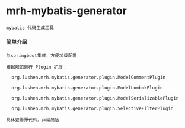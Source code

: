 # mrh-mybatis-generator

    mybatis 代码生成工具

#### 简单介绍

    与springboot集成，方便加载配置

    根据规范进行 Plugin 扩展：

      org.lushen.mrh.mybatis.generator.plugin.ModelCommentPlugin

      org.lushen.mrh.mybatis.generator.plugin.ModelLombokPlugin

      org.lushen.mrh.mybatis.generator.plugin.ModelSerializablePlugin

      org.lushen.mrh.mybatis.generator.plugin.SelectiveFilterPlugin

    具体查看源代码，非常简洁
